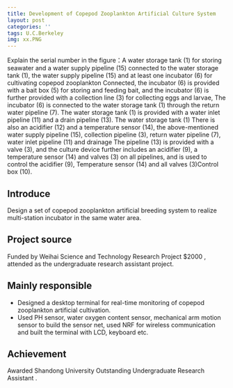 ```yaml
---
title: Development of Copepod Zooplankton Artificial Culture System
layout: post
categories: ''
tags: U.C.Berkeley
img: xx.PNG
---
```

Explain the serial number in the figure：A water storage tank (1) for storing seawater and a water supply pipeline (15) connected to the water storage tank (1), the water supply pipeline (15) and at least one incubator (6) for cultivating copepod zooplankton Connected, the incubator (6) is provided with a bait box (5) for storing and feeding bait, and the incubator (6) is further provided with a collection line (3) for collecting eggs and larvae, The incubator (6) is connected to the water storage tank (1) through the return water pipeline (7). The water storage tank (1) is provided with a water inlet pipeline (11) and a drain pipeline (13). The water storage tank (1) There is also an acidifier (12) and a temperature sensor (14), the above-mentioned water supply pipeline (15), collection pipeline (3), return water pipeline (7), water inlet pipeline (11) and drainage The pipeline (13) is provided with a valve (3), and the culture device further includes an acidifier (9), a temperature sensor (14) and valves (3) on all pipelines, and is used to control the acidifier (9), Temperature sensor (14) and all valves (3)Control box (10).

## Introduce

Design a set of copepod zooplankton artificial breeding system to realize multi-station incubator in the same water area.

## Project source

Funded by Weihai Science and Technology Research Project $2000 , attended as the undergraduate research assistant project. 

## Mainly responsible

- Designed a desktop terminal for real-time monitoring of copepod zooplankton artificial cultivation. 
- Used PH sensor, water oxygen content sensor, mechanical arm motion sensor to build the sensor net, used NRF for wireless communication and built the terminal with LCD, keyboard etc. 

## Achievement

Awarded Shandong University Outstanding Undergraduate Research Assistant .